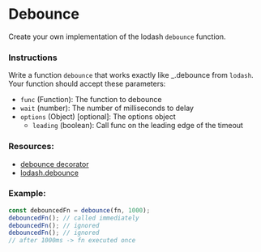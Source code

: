 # Debounce

Create your own implementation of the lodash `debounce` function.

### Instructions

Write a function `debounce` that works exactly like \_.debounce from `lodash`.
Your function should accept these parameters:

- `func` (Function): The function to debounce
- `wait` (number): The number of milliseconds to delay
- `options` (Object) [optional]: The options object
  - `leading` (boolean): Call func on the leading edge of the timeout

### Resources:

- [debounce decorator](https://javascript.info/task/debounce)
- [lodash.debounce](https://www.npmjs.com/package/lodash.debounce)

### Example:

```js
const debouncedFn = debounce(fn, 1000);
debouncedFn(); // called immediately
debouncedFn(); // ignored
debouncedFn(); // ignored
// after 1000ms -> fn executed once
```
